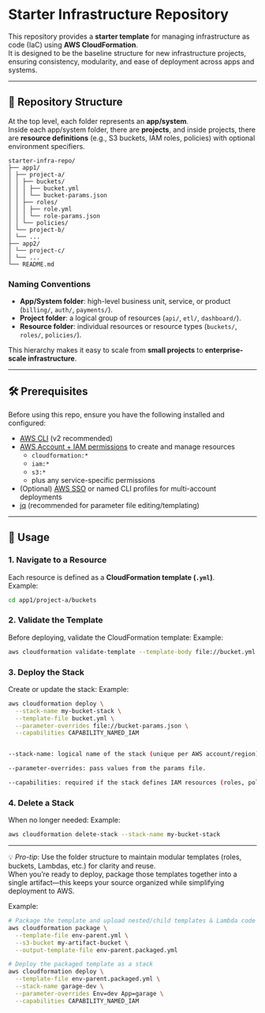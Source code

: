 # Starter Infrastructure Repository

This repository provides a **starter template** for managing infrastructure as code (IaC) using **AWS CloudFormation**.  
It is designed to be the baseline structure for new infrastructure projects, ensuring consistency, modularity, and ease of deployment across apps and systems.

---

## 📂 Repository Structure

At the top level, each folder represents an **app/system**.  
Inside each app/system folder, there are **projects**, and inside projects, there are **resource definitions** (e.g., S3 buckets, IAM roles, policies) with optional environment specifiers.

```
starter-infra-repo/
├── app1/
│ ├── project-a/
│ │ ├── buckets/
│ │ │ ├── bucket.yml
│ │ │ └── bucket-params.json
│ │ ├── roles/
│ │ │ ├── role.yml
│ │ │ └── role-params.json
│ │ └── policies/
│ └── project-b/
│ └── ...
├── app2/
│ └── project-c/
│ └── ...
└── README.md
```

### Naming Conventions
- **App/System folder**: high-level business unit, service, or product (`billing/`, `auth/`, `payments/`).  
- **Project folder**: a logical group of resources (`api/`, `etl/`, `dashboard/`).  
- **Resource folder**: individual resources or resource types (`buckets/`, `roles/`, `policies/`).  

This hierarchy makes it easy to scale from **small projects** to **enterprise-scale infrastructure**.

---

## 🛠️ Prerequisites

Before using this repo, ensure you have the following installed and configured:

- [AWS CLI](https://docs.aws.amazon.com/cli/latest/userguide/install-cliv2.html) (v2 recommended)  
- [AWS Account + IAM permissions](https://docs.aws.amazon.com/IAM/latest/UserGuide/access_policies_job-functions.html) to create and manage resources  
  - `cloudformation:*`
  - `iam:*`
  - `s3:*`
  - plus any service-specific permissions  
- (Optional) [AWS SSO](https://docs.aws.amazon.com/singlesignon/latest/userguide/what-is.html) or named CLI profiles for multi-account deployments  
- [jq](https://stedolan.github.io/jq/) (recommended for parameter file editing/templating)

---

## 🚀 Usage

### 1. Navigate to a Resource
Each resource is defined as a **CloudFormation template (`.yml`)**.  
Example:
```bash
cd app1/project-a/buckets
```

### 2. Validate the Template

Before deploying, validate the CloudFormation template:
Example:
```bash
aws cloudformation validate-template --template-body file://bucket.yml
```

### 3. Deploy the Stack

Create or update the stack:
Example:
```bash
aws cloudformation deploy \
  --stack-name my-bucket-stack \
  --template-file bucket.yml \
  --parameter-overrides file://bucket-params.json \
  --capabilities CAPABILITY_NAMED_IAM


--stack-name: logical name of the stack (unique per AWS account/region).

--parameter-overrides: pass values from the params file.

--capabilities: required if the stack defines IAM resources (roles, policies).
```

### 4. Delete a Stack

When no longer needed:
Example:
```bash
aws cloudformation delete-stack --stack-name my-bucket-stack
```

---

💡 *Pro-tip*: Use the folder structure to maintain modular templates (roles, buckets, Lambdas, etc.) for clarity and reuse.  
When you’re ready to deploy, package those templates together into a single artifact—this keeps your source organized while simplifying deployment to AWS.

Example:
```bash
# Package the template and upload nested/child templates & Lambda code to S3
aws cloudformation package \
  --template-file env-parent.yml \
  --s3-bucket my-artifact-bucket \
  --output-template-file env-parent.packaged.yml

# Deploy the packaged template as a stack
aws cloudformation deploy \
  --template-file env-parent.packaged.yml \
  --stack-name garage-dev \
  --parameter-overrides Env=dev App=garage \
  --capabilities CAPABILITY_NAMED_IAM

